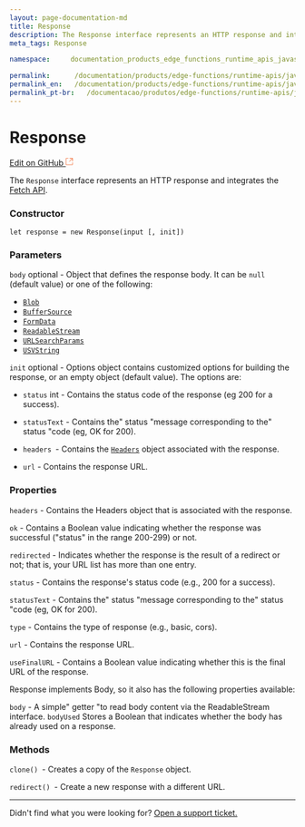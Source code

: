 ```yaml
---
layout: page-documentation-md
title: Response
description: The Response interface represents an HTTP response and integrates the Fetch API....
meta_tags: Response

namespace:     documentation_products_edge_functions_runtime_apis_javascript_response

permalink:      /documentation/products/edge-functions/runtime-apis/javascript/response/
permalink_en:   /documentation/products/edge-functions/runtime-apis/javascript/response/
permalink_pt-br:   /documentacao/produtos/edge-functions/runtime-apis/javascript/response/
---
```

# **Response**

[Edit on GitHub <svg width="14" height="14" xmlns="http://www.w3.org/2000/svg"><g fill="none" stroke="#F3652B"><path d="M4.81.71H.672v11.43H12.1V8.001" stroke-width=".8"/><path d="M6.87.786h5.155V5.94M6.31 6.5L12.026.786"/></g></svg>](https://github.com/aziontech/docs_en/edit/master/edge-functions/runtime-apis/javascript/response/2021-01-14-index.md)

The `Response` interface represents an HTTP response and integrates the [Fetch API](https://www.azion.com/pt-br/documentacao/produtos/edge-functions/runtime-apis/javascript/fetch/).

### Constructor

`let response = new Response(input [, init])`

### Parameters

`body` optional - Object that defines the response body. It can be `null` (default value) or one of the following:

- [`Blob`](https://developer.mozilla.org/en-US/docs/Web/API/Blob)
- [`BufferSource`](https://developer.mozilla.org/en-US/docs/Web/API/BufferSource)
- [`FormData`](https://developer.mozilla.org/en-US/docs/Web/API/FormData)
- [`ReadableStream`](https://developer.mozilla.org/en-US/docs/Web/API/ReadableStream)
- [`URLSearchParams`](https://developer.mozilla.org/en-US/docs/Web/API/URLSearchParams)
- [`USVString`](https://developer.mozilla.org/en-US/docs/Web/API/USVString)

 `init` optional - Options object contains customized options for building the response, or an empty object (default value). The options are:

- `status` int - Contains the status code of the response (eg 200 for a success).

- `statusText` - Contains the" status "message corresponding to the" status "code (eg, OK for 200).

- `headers `- Contains the [`Headers`](https://developer.mozilla.org/pt-BR/docs/Web/API/Headers) object  associated with the response.

- `url` - Contains the response URL.

### Properties

`headers` - Contains the Headers object that is associated with the response.

`ok` - Contains a Boolean value indicating whether the response was successful ("status" in the range 200-299) or not.

`redirected` - Indicates whether the response is the result of a redirect or not; that is, your URL list has more than one entry.

`status` - Contains the response's status code (e.g., 200 for a success).

`statusText` - Contains the" status "message corresponding to the" status "code (eg, OK for 200).

`type` - Contains the type of response (e.g., basic, cors).

`url` - Contains the response URL.

`useFinalURL` - Contains a Boolean value indicating whether this is the final URL of the response.

Response implements Body, so it also has the following properties available:

`body` - A simple" getter "to read body content via the ReadableStream interface.
`bodyUsed` Stores a Boolean that indicates whether the body has already used on a response.

### Methods

`clone() `- Creates a copy of the `Response` object.

`redirect() `- Create a new response with a different URL.



---

Didn't find what you were looking for? [Open a support ticket.](https://tickets.azion.com/)
